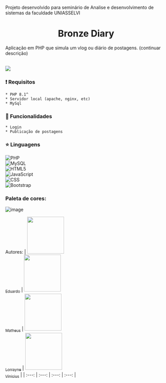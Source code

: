 
Projeto desenvolvido para seminário de Analise e desenvolvimento de sistemas da faculdade UNIASSELVI


<h1 align="center"> Bronze Diary </h1>
Aplicação em PHP que simula um vlog ou diário de postagens. (continuar descrição)
<br>
<br>
<p>
<img src="http://img.shields.io/static/v1?label=STATUS&message=EM%20DESENVOLVIMENTO&color=GREEN&style=for-the-badge"/>
</p>

### :exclamation: Requisitos
	* PHP 8.1^
	* Servidor local (apache, nginx, etc)
	* MySql

### :hammer: Funcionalidades
	* Login
	* Publicação de postagens

### :star: Linguagens   
  ![PHP](https://img.shields.io/badge/-PHP-333333?style=flat&logo=php) <br>
  ![MySQL](https://img.shields.io/badge/-MySQL-333333?style=flat&logo=mysql)<br>
  ![HTML5](https://img.shields.io/badge/-HTML5-333333?style=flat&logo=HTML5)<br>
  ![JavaScript](https://img.shields.io/badge/-JavaScript-333333?style=flat&logo=javascript) <br>
  ![CSS](https://img.shields.io/badge/-CSS-333333?style=flat&logo=CSS3&logoColor=1572B6)<br>
  ![Bootstrap](https://img.shields.io/badge/-Bootstrap-333333?style=flat&logo=bootstrap)<br>

### Paleta de cores: 
![image](https://user-images.githubusercontent.com/82416158/230684431-7ca8e8ad-b9ee-4446-827c-ddcfd462f98a.png)


Autores: 
	| [<img src="https://avatars.githubusercontent.com/u/87577089?v=4" width=115><br><sub>Eduardo</sub>](https://github.com/Duellis) |  [<img src="https://avatars.githubusercontent.com/u/67132916?v=4" width=115><br><sub>Matheus</sub>](https://github.com/Santosl2) |  [<img src="https://avatars.githubusercontent.com/u/82416158?v=4" width=115><br><sub>Lorrayne</sub>](https://github.com/lorrayneantonielle) |  [<img src="https://avatars.githubusercontent.com/u/105394909?v=4" width=115><br><sub>Vinicius</sub>](https://github.com/vinic-alves) |
| :---: | :---: | :---: | :---: |
